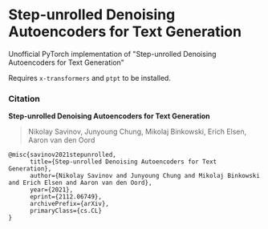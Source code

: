 # Step-unrolled Denoising Autoencoders for Text Generation

Unofficial PyTorch implementation of "Step-unrolled Denoising Autoencoders for
Text Generation"

Requires `x-transformers` and `ptpt` to be installed.

### Citation

**Step-unrolled Denoising Autoencoders for Text Generation**
> Nikolay Savinov, Junyoung Chung, Mikolaj Binkowski, Erich Elsen, Aaron van den Oord
```
@misc{savinov2021stepunrolled,
      title={Step-unrolled Denoising Autoencoders for Text Generation}, 
      author={Nikolay Savinov and Junyoung Chung and Mikolaj Binkowski and Erich Elsen and Aaron van den Oord},
      year={2021},
      eprint={2112.06749},
      archivePrefix={arXiv},
      primaryClass={cs.CL}
}
```
